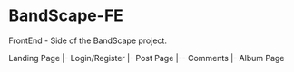 # BandScape-FE

FrontEnd - Side of the BandScape project.

Landing Page
|- Login/Register
|- Post Page
|-- Comments
|- Album Page
